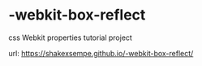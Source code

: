 # -webkit-box-reflect
css Webkit properties tutorial project

url: https://shakexsempe.github.io/-webkit-box-reflect/
